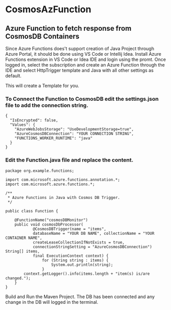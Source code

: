 # CosmosAzFunction
## Azure Function to fetch response from CosmosDB Containers

Since Azure Functions does't support creation of Java Project through Azure Portal, it should be done using VS Code or Intellij Idea.
Install Azure Functions extension in VS Code or Idea IDE and login using the promt.
Once logged in, select the subscription and create an Azure Function through the IDE and select HttpTrigger template and Java with all other settings as default.


This will create a Template for you.


### To Connect the Function to CosmosDB edit the settings.json file to add the connection string.

```
{
  "IsEncrypted": false,
  "Values": {
    "AzureWebJobsStorage": "UseDevelopmentStorage=true",
    "AzureCosmosDBConnection": "YOUR CONNECTION STRING",
    "FUNCTIONS_WORKER_RUNTIME": "java"
  }
}
```

### Edit the Function.java file and replace the content.

```
package org.example.functions;

import com.microsoft.azure.functions.annotation.*;
import com.microsoft.azure.functions.*;

/**
 * Azure Functions in Java with Cosmos DB Trigger.
 */
 
public class Function {

    @FunctionName("cosmosDBMonitor")
    public void cosmosDbProcessor(
            @CosmosDBTrigger(name = "items",
            databaseName = "YOUR DB NAME", collectionName = "YOUR CONTAINER NAME",
            createLeaseCollectionIfNotExists = true,
            connectionStringSetting = "AzureCosmosDBConnection") String[] items,
            final ExecutionContext context) {
                for (String string : items) {
                    System.out.println(string);
                }
        context.getLogger().info(items.length + "item(s) is/are changed.");
    }
}
```

Build and Run the Maven Project. The DB has been connected and any change in the DB will logged in the terminal.
